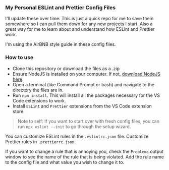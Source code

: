 ### My Personal ESLint and Prettier Config Files

I'll update these over time. This is just a quick repo for me to save them somewhere so I can pull them down for any new projects I start. Also a great way for me to learn about and understand how ESLint and Prettier work.

I'm using the AirBNB style guide in these config files.

### How to use

-   Clone this repository or download the files as a .zip
-   Ensure NodeJS is installed on your computer. If not, [download NodeJS here](https://nodejs.org/en/).
-   Open a terminal (like Command Prompt or bash) and navigate to the directory the files are in.
-   Run `npm install`. This will install all the packages necessary for the VS Code extensions to work.
-   Install `ESLint` and `Prettier` extensions from the VS Code extension store.

> Note to self: If you want to start over with fresh config files, you can run `npx eslint --init` to go through the setup wizard.

You can customize ESLint rules in the `.eslintrc.json` file. Customize Prettier rules in `.prettierrc.json`.

If you want to change a rule that is annoying you, check the `Problems` output window to see the name of the rule that is being violated. Add the rule name to the config file and what value you wish to change it to.
